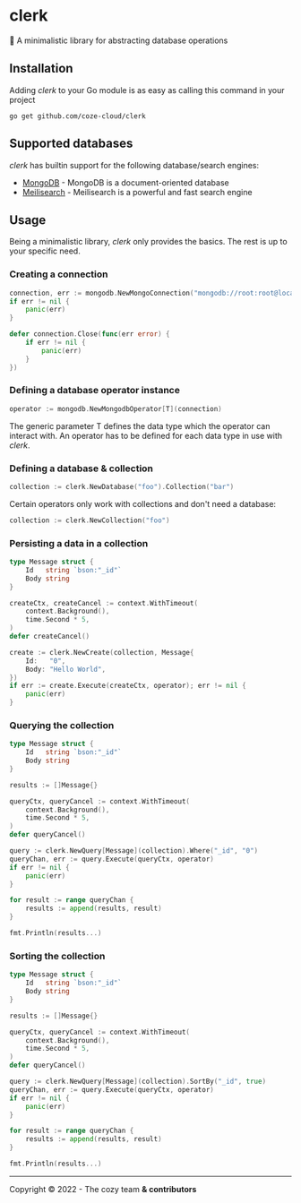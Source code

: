# clerk

📒 A minimalistic library for abstracting database operations

## Installation

Adding _clerk_ to your Go module is as easy as calling this command in your project

```shell
go get github.com/coze-cloud/clerk
```

## Supported databases

_clerk_ has builtin support for the following database/search engines:

- [MongoDB](https://www.mongodb.com/) - MongoDB is a document-oriented database
- [Meilisearch](https://www.meilisearch.com/) - Meilisearch is a powerful and fast search engine

## Usage

Being a minimalistic library, _clerk_ only provides the basics. The rest is up to your specific need.

### Creating a connection

```go
connection, err := mongodb.NewMongoConnection("mongodb://root:root@localhost:27017")
if err != nil {
	panic(err)
}

defer connection.Close(func(err error) {
	if err != nil {
		panic(err)
	}
})
```

### Defining a database operator instance

```go
operator := mongodb.NewMongodbOperator[T](connection)
```

The generic parameter T defines the data type which the operator can interact with.
An operator has to be defined for each data type in use with _clerk_.

### Defining a database & collection

```go
collection := clerk.NewDatabase("foo").Collection("bar")
```

Certain operators only work with collections and don't need a database:

```go
collection := clerk.NewCollection("foo")
```

### Persisting a data in a collection

```go
type Message struct {
    Id   string `bson:"_id"`
    Body string
}

createCtx, createCancel := context.WithTimeout(
    context.Background(),
    time.Second * 5,
)
defer createCancel()

create := clerk.NewCreate(collection, Message{
    Id:   "0",
    Body: "Hello World",
})
if err := create.Execute(createCtx, operator); err != nil {
    panic(err)
}
```

### Querying the collection

```go
type Message struct {
    Id   string `bson:"_id"`
    Body string
}

results := []Message{}

queryCtx, queryCancel := context.WithTimeout(
    context.Background(),
    time.Second * 5,
)
defer queryCancel()

query := clerk.NewQuery[Message](collection).Where("_id", "0")
queryChan, err := query.Execute(queryCtx, operator)
if err != nil {
    panic(err)
}

for result := range queryChan {
    results := append(results, result)
}

fmt.Println(results...)
```

### Sorting the collection

```go
type Message struct {
    Id   string `bson:"_id"`
    Body string
}

results := []Message{}

queryCtx, queryCancel := context.WithTimeout(
    context.Background(),
    time.Second * 5,
)
defer queryCancel()

query := clerk.NewQuery[Message](collection).SortBy("_id", true)
queryChan, err := query.Execute(queryCtx, operator)
if err != nil {
    panic(err)
}

for result := range queryChan {
    results := append(results, result)
}

fmt.Println(results...)
```

---

Copyright © 2022 - The cozy team **& contributors**

